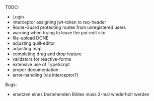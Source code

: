 TODO:

- Login
- Interceptor assigning jwt-token to req-header
- Route-Guard protecting routes from unregistered users
- warning when trying to leave the poi-edit site
- file-upload DONE
- adjusting quill-editor
- adjusting map
- completing drag and drop feature
- validators for reactive-forms
- extensive use of TypeScript
- proper documentation 
- error-handling (via interceptor?)

Bugs:
- ersetzen eines bestehenden Bildes muss 2-mal wiederholt werden

